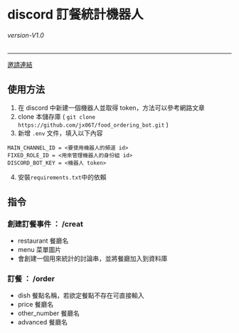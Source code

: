 # discord 訂餐統計機器人
###### *version-V1.0* 
---

[邀請連結](https://discord.com/oauth2/authorize?client_id=1281228461712867432&permissions=563330326628352&response_type=code&redirect_uri=https%3A%2F%2Fdiscord.com%2Foauth2%2Fauthorize%3Fclient_id%3D1281228461712867432&integration_type=0&scope=identify+guilds+messages.read+applications.commands+applications.commands.permissions.update+role_connections.write+bot)

## 使用方法
1. 在 discord 中新建一個機器人並取得 token，方法可以參考網路文章
2. clone 本儲存庫 ( `git clone https://github.com/jx06T/food_ordering_bot.git` )
3. 新增 `.env` 文件，填入以下內容
``` env
MAIN_CHANNEL_ID = <要使用機器人的頻道 id>
FIXED_ROLE_ID = <用來管理機器人的身份組 id>
DISCORD_BOT_KEY = <機器人 token>
```
4. 安裝`requirements.txt`中的依賴


## 指令
### 創建訂餐事件 ： /creat
- restaurant 餐廳名
- menu 菜單圖片
- 會創建一個用來統計的討論串，並將餐廳加入到資料庫

### 訂餐 ： /order
- dish 餐點名稱，若欲定餐點不存在可直接輸入
- price 餐廳名
- other_number 餐廳名
- advanced 餐廳名